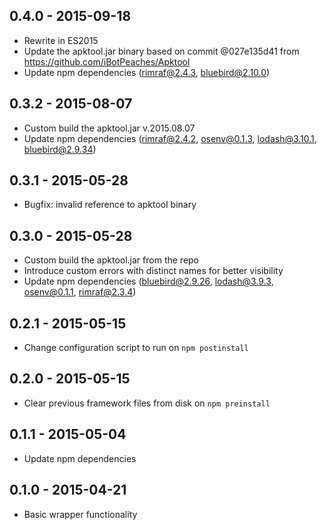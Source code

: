 ## 0.4.0 - 2015-09-18

* Rewrite in ES2015
* Update the apktool.jar binary based on commit @027e135d41 from https://github.com/iBotPeaches/Apktool
* Update npm dependencies (rimraf@2.4.3, bluebird@2.10.0)

## 0.3.2 - 2015-08-07

* Custom build the apktool.jar v.2015.08.07
* Update npm dependencies (rimraf@2.4.2, osenv@0.1.3, lodash@3.10.1, bluebird@2.9.34)

## 0.3.1 - 2015-05-28

* Bugfix: invalid reference to apktool binary

## 0.3.0 - 2015-05-28

* Custom build the apktool.jar from the repo
* Introduce custom errors with distinct names for better visibility
* Update npm dependencies (bluebird@2.9.26, lodash@3.9.3, osenv@0.1.1, rimraf@2.3.4)

## 0.2.1 - 2015-05-15

* Change configuration script to run on `npm postinstall`

## 0.2.0 - 2015-05-15

* Clear previous framework files from disk on `npm preinstall`

## 0.1.1 - 2015-05-04

* Update npm dependencies

## 0.1.0 - 2015-04-21

* Basic wrapper functionality
